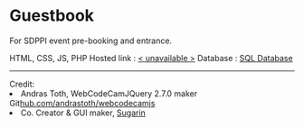 # Guestbook

For SDPPI event pre-booking and entrance.


HTML, CSS, JS, PHP
Hosted link : <a href='#'>< unavailable ></a>
Database : <a href='https://github.com/pottsed/guestbook/blob/master/guestbook.sql'>SQL Database</a>

<hr>
Credit: 
<li>Andras Toth, WebCodeCamJQuery 2.7.0 maker Git<a href='https://github.com/andrastoth/webcodecamjs'>hub.com/andrastoth/webcodecamjs</a></li>
<li>Co. Creator & GUI maker, <a href='https://github.com/sugarin'>Sugarin</a></li>
